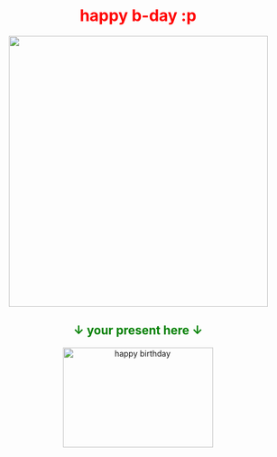 <html>
<head>
	<title>HAPPY BIRTHDAY</title>
	<style type="text/css">
		h1 {
			color:red;
		}
		h2 {
			color:green;
		}
	</style>
</head>
<body> 
	<style type="text/css"> 
		{
			background: url();
		}
	</style>
	<center> <h1> happy b-day :p </h1> </center>
	<center> <img src="https://sun9-77.userapi.com/impf/WCQ_oflNwdfOqEkhR3grG3-ugLEeSpSWKgVEUA/6qukdMyKtSA.jpg?size=918x960&quality=96&sign=71b0e854aff5c729658913c94984e68c&c_uniq_tag=RvYEZ7Wq4jSajA-7t_IEPRAPuv3Pu_OTFlckr_FYPW0&type=albums" width="459" height="480"> </center>
	<center> <h2>↓ your present here ↓</h2> </center>
	<a href="https://youtu.be/Enn2n1yJYmM?si=9bGaK3vxVGQ4h2By"> <center> <img src="https://avatars.mds.yandex.net/i?id=70e310b7f0cda4f0fbb9bb4e149f200882902703-9145401-images-thumbs&n=13" width="266" height="177" alt="happy birthday"> </center> </a>
</body>
</html>
